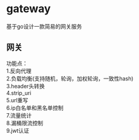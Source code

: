 # gateway
基于go设计一款简易的网关服务


## 网关
功能点：  
1.反向代理   
2.负载均衡(支持随机，轮询，加权轮询，一致性hash)  
3.header头转换  
4.strip_uri  
5.url重写  
6.ip白名单和黑名单控制  
7.流量统计  
8.漏桶限流控制  
9.jwt认证  
